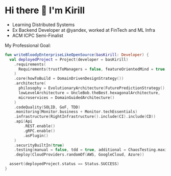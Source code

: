# Hi there 👋 I'm Kirill
* Learning Distributed Systems
* Ex Backend Developer at @yandex, worked at FinTech and ML Infra
* ACM ICPC Semi-Finalist

My Professional Goal:
```kotlin
fun writeBloodyEnterpriseLikeOpenSource(basKirill: Developer) {
  val deployedProject = Project(developer = basKirill)
    .requirements(
      Requirements(trustToManagers = false, featureOrientedMind = true, userStories = true)
    )
    .core(howToBuild = DomainDrivenDesignStrategy())
    .architecture(
      philosophy = EvolutionaryArchitecture(FuturePredictionStrategy(), Flexability = 10),
      lowLevelArchitecture = UncleBob.theBest.hexagonalArchitecture,
      microservices = DomainGuidedArchitecture()
    )
    .codeQuality(SOLID, GoF, TDD)
    .monitoring(Monitor.business + Monitor.techEssentials)
    .infrastructure(RightInfrastructure().include(CI).include(CD))
    .api(Api
        .REST.enable()
        .gRPC.enable()
        .asPlugin()
    )
    .securityBuiltIn(true)
    .testing(manual = false, tdd = true, additional = ChaosTesting.maximize())
    .deploy(CloudProviders.randomOf(AWS, GoogleCloud, Azure))

  assert(deployedProject.status == Status.SUCCESS)
}
```
